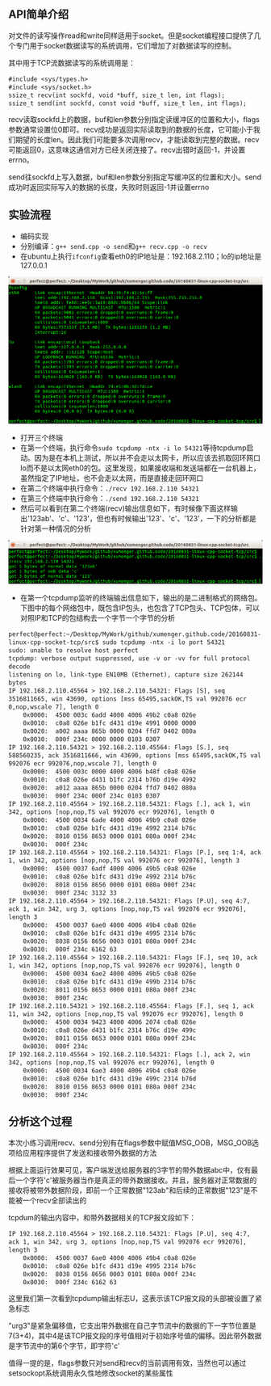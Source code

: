 ## API简单介绍

对文件的读写操作read和write同样适用于socket。但是socket编程接口提供了几个专门用于socket数据读写的系统调用，它们增加了对数据读写的控制。

其中用于TCP流数据读写的系统调用是：

```
#include <sys/types.h>
#include <sys/socket.h>
ssize_t recv(int sockfd, void *buff, size_t len, int flags);
ssize_t send(int sockfd, const void *buff, size_t len, int flags);
```

recv读取sockfd上的数据，buf和len参数分别指定读缓冲区的位置和大小，flags参数通常设置位0即可。recv成功是返回实际读取到的数据的长度，它可能小于我们期望的长度len。因此我们可能要多次调用recv，才能读取到完整的数据。recv可能返回0，这意味这通信对方已经关闭连接了。recv出错时返回-1，并设置errno。

send往sockfd上写入数据，buf和len参数分别指定写缓冲区的位置和大小。send成功时返回实际写入的数据的长度，失败时则返回-1并设置errno

## 实验流程

* 编码实现
* 分别编译：`g++ send.cpp -o send`和`g++ recv.cpp -o recv`
* 在ubuntu上执行`ifconfig`查看eth0的IP地址是：192.168.2.110；lo的ip地址是127.0.0.1

![image](./image/01.png)

* 打开三个终端
* 在第一个终端，执行命令`sudo tcpdump -ntx -i lo 54321`等待tcpdump启动。因为是在本机上测试，所以并不会走以太网卡，所以应该去抓取回环网口lo而不是以太网eth0的包。这里发现，如果接收端和发送端都在一台机器上，虽然指定了IP地址，也不会走以太网，而是直接走回环网口
* 在第二个终端中执行命令：`./recv 192.168.2.110 54321`
* 在第三个终端中执行命令：`./send 192.168.2.110 54321`
* 然后可以看到在第二个终端(recv)输出信息如下，有时候像下面这样输出'123ab'、'c'、'123'，但也有时候输出'123'、'c'、'123'，一下的分析都是针对第一种情况的分析

![image](./image/02.png)

* 在第一个tcpdump监听的终端输出信息如下，输出的是二进制格式的网络包。下图中的每个网络包中，既包含IP包头，也包含了TCP包头、TCP包体，可以对照IP和TCP的包结构去一个字节一个字节的分析

```
perfect@perfect:~/Desktop/MyWork/github/xumenger.github.code/20160831-linux-cpp-socket-tcp/src$ sudo tcpdump -ntx -i lo port 54321 
sudo: unable to resolve host perfect
tcpdump: verbose output suppressed, use -v or -vv for full protocol decode
listening on lo, link-type EN10MB (Ethernet), capture size 262144 bytes
IP 192.168.2.110.45564 > 192.168.2.110.54321: Flags [S], seq 3516811665, win 43690, options [mss 65495,sackOK,TS val 992076 ecr 0,nop,wscale 7], length 0
	0x0000:  4500 003c 6add 4000 4006 49b2 c0a8 026e
	0x0010:  c0a8 026e b1fc d431 d19e 4991 0000 0000
	0x0020:  a002 aaaa 865b 0000 0204 ffd7 0402 080a
	0x0030:  000f 234c 0000 0000 0103 0307
IP 192.168.2.110.54321 > 192.168.2.110.45564: Flags [S.], seq 588560235, ack 3516811666, win 43690, options [mss 65495,sackOK,TS val 992076 ecr 992076,nop,wscale 7], length 0
	0x0000:  4500 003c 0000 4000 4006 b48f c0a8 026e
	0x0010:  c0a8 026e d431 b1fc 2314 b76b d19e 4992
	0x0020:  a012 aaaa 865b 0000 0204 ffd7 0402 080a
	0x0030:  000f 234c 000f 234c 0103 0307
IP 192.168.2.110.45564 > 192.168.2.110.54321: Flags [.], ack 1, win 342, options [nop,nop,TS val 992076 ecr 992076], length 0
	0x0000:  4500 0034 6ade 4000 4006 49b9 c0a8 026e
	0x0010:  c0a8 026e b1fc d431 d19e 4992 2314 b76c
	0x0020:  8010 0156 8653 0000 0101 080a 000f 234c
	0x0030:  000f 234c
IP 192.168.2.110.45564 > 192.168.2.110.54321: Flags [P.], seq 1:4, ack 1, win 342, options [nop,nop,TS val 992076 ecr 992076], length 3
	0x0000:  4500 0037 6adf 4000 4006 49b5 c0a8 026e
	0x0010:  c0a8 026e b1fc d431 d19e 4992 2314 b76c
	0x0020:  8018 0156 8656 0000 0101 080a 000f 234c
	0x0030:  000f 234c 3132 33
IP 192.168.2.110.45564 > 192.168.2.110.54321: Flags [P.U], seq 4:7, ack 1, win 342, urg 3, options [nop,nop,TS val 992076 ecr 992076], length 3
	0x0000:  4500 0037 6ae0 4000 4006 49b4 c0a8 026e
	0x0010:  c0a8 026e b1fc d431 d19e 4995 2314 b76c
	0x0020:  8038 0156 8656 0003 0101 080a 000f 234c
	0x0030:  000f 234c 6162 63
IP 192.168.2.110.45564 > 192.168.2.110.54321: Flags [F.], seq 10, ack 1, win 342, options [nop,nop,TS val 992076 ecr 992076], length 0
	0x0000:  4500 0034 6ae2 4000 4006 49b5 c0a8 026e
	0x0010:  c0a8 026e b1fc d431 d19e 499b 2314 b76c
	0x0020:  8011 0156 8653 0000 0101 080a 000f 234c
	0x0030:  000f 234c
IP 192.168.2.110.54321 > 192.168.2.110.45564: Flags [F.], seq 1, ack 11, win 342, options [nop,nop,TS val 992076 ecr 992076], length 0
	0x0000:  4500 0034 9423 4000 4006 2074 c0a8 026e
	0x0010:  c0a8 026e d431 b1fc 2314 b76c d19e 499c
	0x0020:  8011 0156 8653 0000 0101 080a 000f 234c
	0x0030:  000f 234c
IP 192.168.2.110.45564 > 192.168.2.110.54321: Flags [.], ack 2, win 342, options [nop,nop,TS val 992076 ecr 992076], length 0
	0x0000:  4500 0034 6ae3 4000 4006 49b4 c0a8 026e
	0x0010:  c0a8 026e b1fc d431 d19e 499c 2314 b76d
	0x0020:  8010 0156 8653 0000 0101 080a 000f 234c
	0x0030:  000f 234c
```

## 分析这个过程

本次小练习调用recv、send分别有在flags参数中赋值MSG\_OOB，MSG\_OOB选项给应用程序提供了发送和接收带外数据的方法

根据上面运行效果可见，客户端发送给服务器的3字节的带外数据abc中，仅有最后一个字符'c'被服务器当作是真正的带外数据接收。并且，服务器对正常数据的接收将被带外数据阶段，即前一个正常数据"123ab"和后续的正常数据"123"是不能被一个recv全部读出的

tcpdum的输出内容中，和带外数据相关的TCP报文段如下：

```
IP 192.168.2.110.45564 > 192.168.2.110.54321: Flags [P.U], seq 4:7, ack 1, win 342, urg 3, options [nop,nop,TS val 992076 ecr 992076], length 3
	0x0000:  4500 0037 6ae0 4000 4006 49b4 c0a8 026e
	0x0010:  c0a8 026e b1fc d431 d19e 4995 2314 b76c
	0x0020:  8038 0156 8656 0003 0101 080a 000f 234c
	0x0030:  000f 234c 6162 63
```

这里我们第一次看到tcpdump输出标志U，这表示该TCP报文段的头部被设置了紧急标志

"urg3"是紧急偏移值，它支出带外数据在自己字节流中的数据的下一字节位置是7(3+4)，其中4是该TCP报文段的序号值相对于初始序号值的偏移。因此带外数据是字节流中的第6个字节，即字符'c'

值得一提的是，flags参数只对send和recv的当前调用有效，当然也可以通过setsockopt系统调用永久性地修改socket的某些属性
